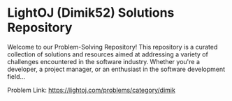 # LightOJ (Dimik52) Solutions Repository

Welcome to our Problem-Solving Repository! This repository is a curated collection of solutions and resources aimed at addressing a variety of challenges encountered in the software industry. Whether you're a developer, a project manager, or an enthusiast in the software development field...

Problem Link: <https://lightoj.com/problems/category/dimik>

